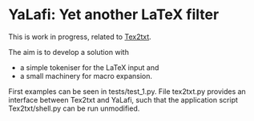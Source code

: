 
# YaLafi: Yet another LaTeX filter

This is work in progress, related to
[Tex2txt](https://github.com/matze-dd/Tex2txt).

The aim is to develop a solution with
- a simple tokeniser for the LaTeX input and
- a small machinery for macro expansion.

First examples can be seen in tests/test\_1.py.
File tex2txt.py provides an interface between Tex2txt and
YaLafi, such that the application script Tex2txt/shell.py
can be run unmodified.
